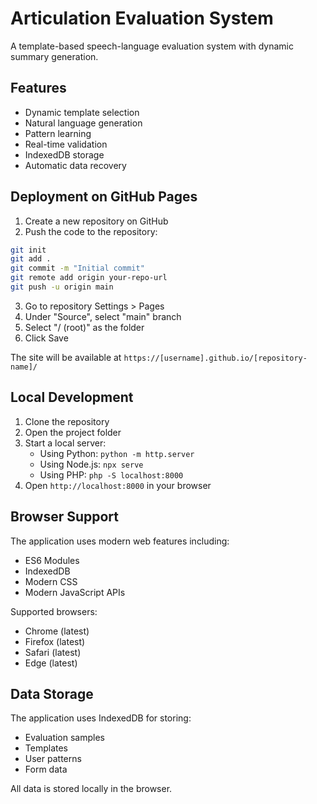 # Articulation Evaluation System

A template-based speech-language evaluation system with dynamic summary generation.

## Features

- Dynamic template selection
- Natural language generation
- Pattern learning
- Real-time validation
- IndexedDB storage
- Automatic data recovery

## Deployment on GitHub Pages

1. Create a new repository on GitHub
2. Push the code to the repository:
```bash
git init
git add .
git commit -m "Initial commit"
git remote add origin your-repo-url
git push -u origin main
```

3. Go to repository Settings > Pages
4. Under "Source", select "main" branch
5. Select "/ (root)" as the folder
6. Click Save

The site will be available at `https://[username].github.io/[repository-name]/`

## Local Development

1. Clone the repository
2. Open the project folder
3. Start a local server:
   - Using Python: `python -m http.server`
   - Using Node.js: `npx serve`
   - Using PHP: `php -S localhost:8000`
4. Open `http://localhost:8000` in your browser

## Browser Support

The application uses modern web features including:
- ES6 Modules
- IndexedDB
- Modern CSS
- Modern JavaScript APIs

Supported browsers:
- Chrome (latest)
- Firefox (latest)
- Safari (latest)
- Edge (latest)

## Data Storage

The application uses IndexedDB for storing:
- Evaluation samples
- Templates
- User patterns
- Form data

All data is stored locally in the browser.